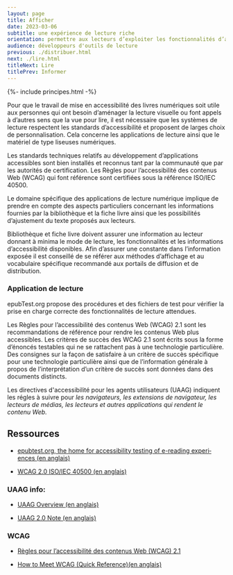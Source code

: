 ```yaml
---
layout: page
title: Afficher
date: 2023-03-06
subtitle: une expérience de lecture riche
orientation: permettre aux lecteurs d’exploiter les fonctionnalités d’accessibilité des livres numériques
audience: développeurs d'outils de lecture
previous: ./distribuer.html
next: ./lire.html
titleNext: Lire
titlePrev: Informer
---
```


<div markdown="1" id="principes">

{%- include principes.html -%}

Pour que le travail de mise en accessibilité des livres numériques soit utile aux personnes qui ont besoin d’aménager la lecture visuelle ou font appels à d’autres sens que la vue pour lire, il est nécessaire que les systèmes de lecture respectent les standards d’accessibilité et proposent de larges choix de personnalisation. Cela concerne les applications de lecture ainsi que le matériel de type liseuses numériques.

Les standards techniques relatifs au développement d’applications accessibles sont bien installés et reconnus tant par la communauté que par les autorités de certification. Les Règles pour l’accessibilité des contenus Web (WCAG) qui font référence sont certifiées sous la référence ISO/IEC 40500.

Le domaine spécifique des applications de lecture numérique implique de prendre en compte des aspects particuliers concernant les informations fournies par la bibliothèque et la fiche livre ainsi que les possibilités d’ajustement du texte proposés aux lecteurs.

Bibliothèque et fiche livre doivent assurer une information au lecteur donnant à minima le mode de lecture, les fonctionnalités et les informations d’accessibilité disponibles. Afin d’assurer une constante dans l’information exposée il est conseillé de se référer aux méthodes d’affichage et au vocabulaire spécifique recommandé aux portails de diffusion et de distribution.

### Application de lecture

epubTest.org propose des procédures et des fichiers de test pour vérifier la prise en charge correcte des fonctionnalités de lecture attendues.

Les Règles pour l’accessibilité des contenus Web (WCAG) 2.1 sont les recommandations de référence pour rendre les contenus Web plus accessibles. Les critères de succès des WCAG 2.1 sont écrits sous la forme d’énoncés testables qui ne se rattachent pas à une technologie particulière. Des consignes sur la façon de satisfaire à un critère de succès spécifique pour une technologie particulière ainsi que de l’information générale à propos de l’interprétation d’un critère de succès sont données dans des documents distincts.

Les directives d'accessibilité pour les agents utilisateurs (UAAG) indiquent les régles à suivre pour *les navigateurs, les extensions de navigateur, les lecteurs de médias, les lecteurs et autres applications qui rendent le contenu Web.*

</div>

<section  class="ressources" markdown="1">

## Ressources
<ul>
<li>
<a href="https://epubtest.org/" class="link color_orange" lang="en">epubtest.org, the home for accessibility testing of e-reading experiences <span lang="fr">(en anglais)</span></a></li>
<li>

<a href="https://www.w3.org/WAI/standards-guidelines/wcag/#iso" class="link color_orange" lang="en">WCAG 2.0 ISO/IEC 40500 <span lang="fr">(en anglais)</span></a>
</li>
</ul>

### UAAG info:
<ul>
<li>
<a href="https://www.w3.org/WAI/standards-guidelines/uaag/" class="link color_orange" lang="en"
>UAAG Overview <span lang="fr">(en anglais)</span></a></li>
<li>

<a href="https://www.w3.org/TR/UAAG20/" class="link color_orange" lang="en">UAAG 2.0 Note <span lang="fr">(en anglais)</span></a>
</li>
</ul>

### WCAG
<ul>
<li>
<a href="https://www.w3.org/Translations/WCAG21-fr/" class="link color_orange">Règles pour l’accessibilité des contenus Web (WCAG) 2.1</a></li>
<li>

<a href="https://www.w3.org/WAI/WCAG21/quickref/" class="link color_orange" lang="en">How to Meet WCAG (Quick Reference)<span lang="fr">(en anglais)</span></a>
</li>
</ul>
</section>
